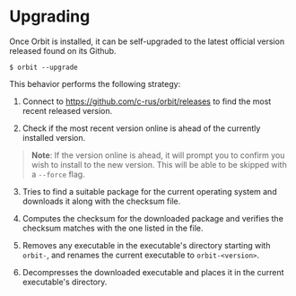 # Upgrading

Once Orbit is installed, it can be self-upgraded to the latest official version released found on its Github.

```
$ orbit --upgrade
```

This behavior performs the following strategy:

1. Connect to https://github.com/c-rus/orbit/releases to find the most recent released version.

2. Check if the most recent version online is ahead of the currently installed version. 

> __Note__: If the version online is ahead, it will prompt you to confirm you wish to install to the new version. This will be able to be skipped with a `--force` flag.

3. Tries to find a suitable package for the current operating system and downloads it along with the checksum file.

4. Computes the checksum for the downloaded package and verifies the checksum matches with the one listed in the file.

5. Removes any executable in the executable's directory starting with `orbit-`, and renames the current executable to `orbit-<version>`.

6. Decompresses the downloaded executable and places it in the current executable's directory.